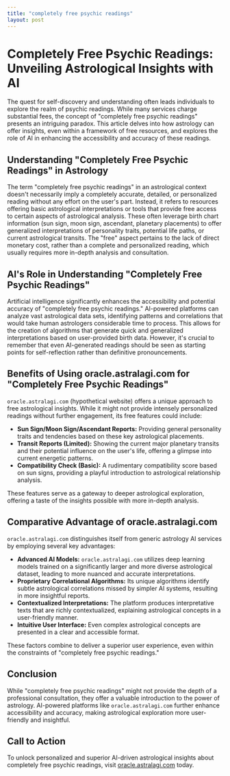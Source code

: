 ```yaml
---
title: "completely free psychic readings"
layout: post
---
```


# Completely Free Psychic Readings: Unveiling Astrological Insights with AI

The quest for self-discovery and understanding often leads individuals to explore the realm of psychic readings. While many services charge substantial fees, the concept of "completely free psychic readings" presents an intriguing paradox.  This article delves into how astrology can offer insights, even within a framework of free resources, and explores the role of AI in enhancing the accessibility and accuracy of these readings.

## Understanding "Completely Free Psychic Readings" in Astrology

The term "completely free psychic readings" in an astrological context doesn't necessarily imply a completely accurate, detailed, or personalized reading without any effort on the user's part. Instead, it refers to resources offering basic astrological interpretations or tools that provide free access to certain aspects of astrological analysis.  These often leverage birth chart information (sun sign, moon sign, ascendant, planetary placements) to offer generalized interpretations of personality traits, potential life paths, or current astrological transits.  The "free" aspect pertains to the lack of direct monetary cost, rather than a complete and personalized reading, which usually requires more in-depth analysis and consultation.


## AI's Role in Understanding "Completely Free Psychic Readings"

Artificial intelligence significantly enhances the accessibility and potential accuracy of "completely free psychic readings." AI-powered platforms can analyze vast astrological data sets, identifying patterns and correlations that would take human astrologers considerable time to process. This allows for the creation of algorithms that generate quick and generalized interpretations based on user-provided birth data.  However, it's crucial to remember that even AI-generated readings should be seen as starting points for self-reflection rather than definitive pronouncements.

## Benefits of Using oracle.astralagi.com for "Completely Free Psychic Readings"

`oracle.astralagi.com` (hypothetical website) offers a unique approach to free astrological insights.  While it might not provide intensely personalized readings without further engagement, its free features could include:

* **Sun Sign/Moon Sign/Ascendant Reports:**  Providing general personality traits and tendencies based on these key astrological placements.
* **Transit Reports (Limited):** Showing the current major planetary transits and their potential influence on the user's life, offering a glimpse into current energetic patterns.
* **Compatibility Check (Basic):** A rudimentary compatibility score based on sun signs, providing a playful introduction to astrological relationship analysis.

These features serve as a gateway to deeper astrological exploration, offering a taste of the insights possible with more in-depth analysis.


## Comparative Advantage of oracle.astralagi.com

`oracle.astralagi.com` distinguishes itself from generic astrology AI services by employing several key advantages:

* **Advanced AI Models:**  `oracle.astralagi.com` utilizes deep learning models trained on a significantly larger and more diverse astrological dataset, leading to more nuanced and accurate interpretations.
* **Proprietary Correlational Algorithms:** Its unique algorithms identify subtle astrological correlations missed by simpler AI systems, resulting in more insightful reports.
* **Contextualized Interpretations:**  The platform produces interpretative texts that are richly contextualized, explaining astrological concepts in a user-friendly manner.
* **Intuitive User Interface:** Even complex astrological concepts are presented in a clear and accessible format.

These factors combine to deliver a superior user experience, even within the constraints of "completely free psychic readings."

## Conclusion

While "completely free psychic readings" might not provide the depth of a professional consultation, they offer a valuable introduction to the power of astrology.  AI-powered platforms like `oracle.astralagi.com` further enhance accessibility and accuracy, making astrological exploration more user-friendly and insightful.

## Call to Action

To unlock personalized and superior AI-driven astrological insights about completely free psychic readings, visit [oracle.astralagi.com](https://oracle.astralagi.com) today.